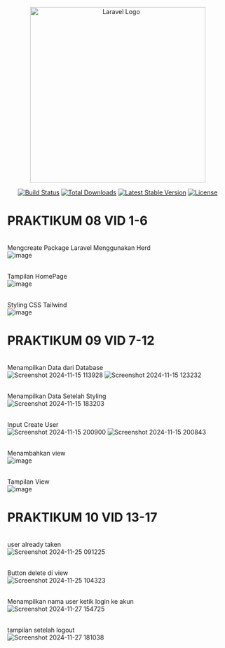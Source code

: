 <p align="center"><a href="https://laravel.com" target="_blank"><img src="https://raw.githubusercontent.com/laravel/art/master/logo-lockup/5%20SVG/2%20CMYK/1%20Full%20Color/laravel-logolockup-cmyk-red.svg" width="400" alt="Laravel Logo"></a></p>

<p align="center">
<a href="https://github.com/laravel/framework/actions"><img src="https://github.com/laravel/framework/workflows/tests/badge.svg" alt="Build Status"></a>
<a href="https://packagist.org/packages/laravel/framework"><img src="https://img.shields.io/packagist/dt/laravel/framework" alt="Total Downloads"></a>
<a href="https://packagist.org/packages/laravel/framework"><img src="https://img.shields.io/packagist/v/laravel/framework" alt="Latest Stable Version"></a>
<a href="https://packagist.org/packages/laravel/framework"><img src="https://img.shields.io/packagist/l/laravel/framework" alt="License"></a>
</p>

# PRAKTIKUM 08 VID 1-6 #

<br> Mengcreate Package Laravel Menggunakan Herd<br>
![image](https://github.com/user-attachments/assets/25a2c4a6-8f4b-45ee-8235-727b055e6af7)

<br>Tampilan HomePage<br>
![image](https://github.com/user-attachments/assets/e94748ef-f4da-46d1-9d57-380e5aec5f10)

<br>Styling CSS Tailwind<br>
![image](https://github.com/user-attachments/assets/01834b0c-0e62-43aa-84cc-bbe98a35cb16)

# PRAKTIKUM 09 VID 7-12 #

<br>Menampilkan Data dari Database<br>
![Screenshot 2024-11-15 113928](https://github.com/user-attachments/assets/53070321-c9b5-4270-ba80-ee16a9ef0aff)
![Screenshot 2024-11-15 123232](https://github.com/user-attachments/assets/f4d1e4c9-56e1-4ce0-85a1-da344724e42b)

<br>Menampilkan Data Setelah Styling<br>
![Screenshot 2024-11-15 183203](https://github.com/user-attachments/assets/e672a8b8-b265-4da4-929e-65a14d2d2d70)

<br>Input Create User<br>
![Screenshot 2024-11-15 200900](https://github.com/user-attachments/assets/d178507e-01b2-4102-81fe-6b4e5254f368)
![Screenshot 2024-11-15 200843](https://github.com/user-attachments/assets/4225a472-93cd-4e6c-825a-e7ec59fa5a44)

<br>Menambahkan view<br>
![image](https://github.com/user-attachments/assets/a2fd484f-85e8-4d7a-ad74-176d43d9d617)

<br>Tampilan View<br>
![image](https://github.com/user-attachments/assets/ce2613b0-c02b-4788-8aa7-15b80123ca30)

# PRAKTIKUM 10 VID 13-17 #
<br>user already taken<br>
![Screenshot 2024-11-25 091225](https://github.com/user-attachments/assets/1aca36f0-5624-4e22-85cf-2a165b7e7e37)

<br> Button delete di view <br>
![Screenshot 2024-11-25 104323](https://github.com/user-attachments/assets/02635e65-b7c8-49b2-8ec6-7e6f45d56476)

<br> Menampilkan nama user ketik login ke akun <br>
![Screenshot 2024-11-27 154725](https://github.com/user-attachments/assets/ae0b83a6-ddb0-4f00-bfbe-7ddb19da2c7a)

<br> tampilan setelah logout <br>
![Screenshot 2024-11-27 181038](https://github.com/user-attachments/assets/7a49b9e3-dcd5-4ba4-baba-58dbd8636ae8)








